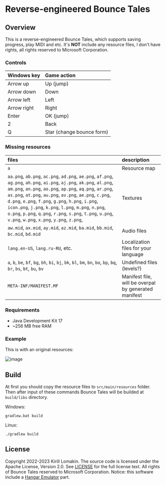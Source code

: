# Reverse-engineered Bounce Tales

## Overview
This is a reverse-engineered Bounce Tales, which supports saving progress, play MIDI and etc. It's **NOT** include any resource files, I don't have rights, all rights reserved to Microsoft Corporation.

### Controls
|Windows key|Game action|
|:-|:-|
|Arrow up|Up (jump)|
|Arrow down|Down|
|Arrow left|Left|
|Arrow right|Right|
|Enter|OK (jump)|
|2|Back|
|Q|Star (change bounce form)|

### Missing resources
|files|description|
|:-|:-|
|`a`|Resource map|
|`aa.png`, `ab.png`, `ac.png`, `ad.png`, `ae.png`, `af.png`, `ag.png`, `ah.png`, `ai.png`, `aj.png`, `ak.png`, `al.png`, `am.png`, `an.png`, `ao.png`, `ap.png`, `aq.png`, `ar.png`, `as.png`, `at.png`, `au.png`, `av.png`, `ae.png`, `c.png`, `d.png`, `e.png`, `f.png`, `g.png`, `h.png`, `i.png`, `icon.png`, `j.png`, `k.png`, `l.png`, `m.png`, `n.png`, `o.png`, `p.png`, `q.png`, `r.png`, `s.png`, `t.png`, `u.png`, `v.png`, `w.png`, `x.png`, `y.png`, `z.png`,|Textures|
|`aw.mid`, `ax.mid`, `ay.mid`, `az.mid`, `ba.mid`, `bb.mid`, `bc.mid`, `bd.mid`|Audio files|
|`lang.en-US`, `lang.ru-RU`, etc.|Localization files for your language|
|`a`, `b`, `be`, `bf`, `bg`, `bh`, `bi`, `bj`, `bk`, `bl`, `bm`, `bn`, `bo`, `bp`, `bq`, `br`, `bs`, `bt`, `bu`, `bv`|Undefined files (levels?)|
|`META-INF/MANIFEST.MF`|Manifest file, will be overpal by generated manifest|

### Requirements
- Java Development Kit 17
- ~256 MB free RAM

### Example
This is with an original resources:

![image](https://user-images.githubusercontent.com/76843479/210391170-95a3bf15-d302-4e7d-8a6f-936ba2963236.png)

## Build
At first you should copy the resource files to `src/main/resources` folder. Then after input of these commands Bounce Tales will be builded at `build/libs` directory.

Windows:
```
gradlew.bat build
```
Linux:
```
./gradlew build
```
## License
Copyright 2022-2023 Kirill Lomakin. The source code is licensed under the Apache License, Version 2.0. See [LICENSE](LICENSE) for the full license text. All rights of Bounce Tales reserved to Microsoft Corporation. Notice: this software include a [Hangar Emulator](https://github.com/Lisowolf/HangarEmulator) part.
